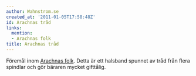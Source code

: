 ```yaml
---
author: Wahnstrom.se
created_at: '2011-01-05T17:58:48Z'
id: Arachnas tråd
links:
  mention:
  - Arachnas folk
title: Arachnas tråd
---
```


Föremål inom [Arachnas folk]. Detta är ett halsband spunnet av tråd från flera spindlar och gör
bäraren mycket gifttålig.

  [Arachnas folk]: Arachnas_folk